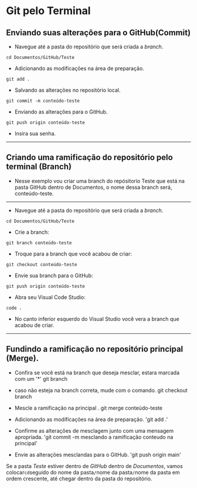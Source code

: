 # Git pelo Terminal

## Enviando suas alterações para o GitHub(Commit)
* Navegue até a pasta do repositório que será criada a *branch*.

`cd Documentos/GitHub/Teste`

* Adicionando as modificações na área de preparação.

`git add .`

* Salvando as alterações no repositório local.

`git commit -m conteúdo-teste`

* Enviando as alterações para o GitHub.

`git push origin conteúdo-teste`

* Insira sua senha.

---
## Criando uma ramificação do repositório pelo terminal (Branch)
* Nesse exemplo vou criar uma branch do repósitorio Teste que está na pasta GitHub dentro de Documentos, o nome dessa branch será, conteúdo-teste.

---
* Navegue até a pasta do repositório que será criada a *branch*.

`cd Documentos/GitHub/Teste`

* Crie a branch:

`git branch conteúdo-teste`

* Troque para a branch que você acabou de criar:

`git checkout conteúdo-teste`

* Envie sua branch para o GitHub:

`git push origin conteúdo-teste`

* Abra seu Visual Code Studio:

`code .`

* No canto inferior esquerdo do Visual Studio você vera a branch que acabou de criar.

---

## Fundindo a ramificação no repositório principal (Merge).

* Confira se você está na branch que deseja mesclar, estara marcada com um '*'
 git branch

 * caso não esteja na branch correta, mude com o comando.
 git checkout branch

 * Mescle a ramificação na principal .
 git merge conteúdo-teste

* Adicionando as modificações na área de preparação.
 'git add .' 

* Confirme as alterações de mesclagem junto com uma mensagem apropriada.
 'git commit -m mesclando a ramificação conteudo na principal'

* Envie as alterações mesclandas para o GitHub.
 'git push origin main'








Se a pasta *Teste* estiver dentro de *GitHub* dentro de *Documentos*, vamos colocar`cd`seguido do nome da pasta`/`nome da pasta`/`nome da pasta em ordem crescente, até chegar dentro da pasta do repositório.